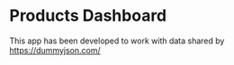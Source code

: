 # Products Dashboard

This app has been developed to work with data shared by https://dummyjson.com/
